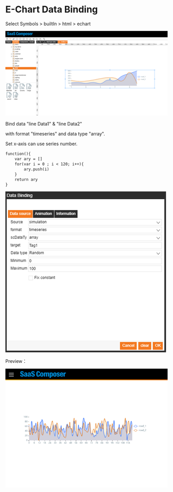 # E-Chart Data Binding
Select Symbols > builtIn > html > echart  

![chart.PNG](image059.png)

Bind data "line Data1" & "line Data2"  

with format "timeseries" and data type "array".  

Set x-axis can use series number.  

    function(){
        var ary = []
        for(var i = 0 ; i < 120; i++){
            ary.push(i)
        }
        return ary
    }

![chart_1.PNG](image060.png)

Preview：

![chart_2.PNG](image061.png)